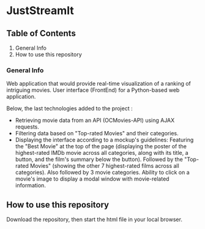 # JustStreamIt

## Table of Contents

1. General Info
2. How to use this repository

### General Info

Web application that would provide real-time visualization of a ranking of intriguing movies. User interface (FrontEnd) for a Python-based web application. 

Below, the last technologies added to the project :
  
  -   Retrieving movie data from an API (OCMovies-API) using AJAX requests.
  -   Filtering data based on "Top-rated Movies" and their categories.
  -   Displaying the interface according to a mockup's guidelines:
          Featuring the "Best Movie" at the top of the page (displaying the poster of the highest-rated IMDb movie across all categories, along with its title, a button, and the film's summary below the button).
          Followed by the "Top-rated Movies" (showing the other 7 highest-rated films across all categories).
          Also followed by 3 movie categories.
          Ability to click on a movie's image to display a modal window with movie-related information.
## How to use this repository

Download the repository, then start the html file in your local browser.
